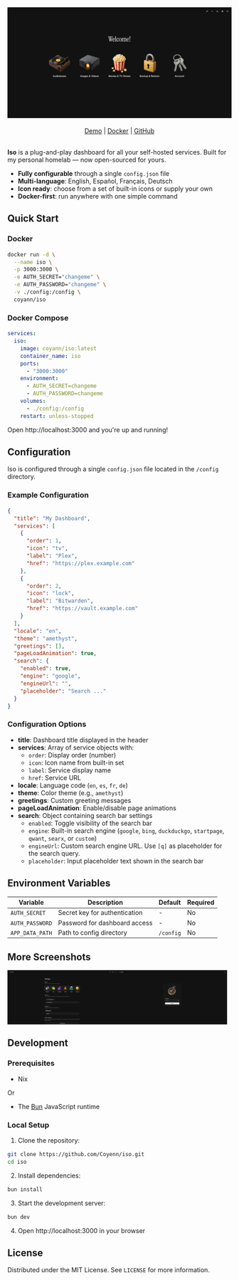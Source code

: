 <div align="center">
  <a href="https://iso.tim.cv/" target="_blank">
    <img src="./.github/assets/preview-dashboard.png" alt="Iso dashboard screenshot" width="800" />
  </a>
</div>

<br />
<div align="center">
  <a href="https://iso.tim.cv" target="_blank">Demo</a>
  |
  <a href="https://hub.docker.com/r/coyann/iso" target="_blank">Docker</a>
  |
  <a href="https://github.com/Coyenn/iso/" target="_blank">GitHub</a>
</div>
<br />

**Iso** is a plug-and-play dashboard for all your self-hosted services.
Built for my personal homelab — now open-sourced for yours.

- **Fully configurable** through a single `config.json` file
- **Multi-language**: English, Español, Français, Deutsch
- **Icon ready**: choose from a set of built-in icons or supply your own
- **Docker-first**: run anywhere with one simple command

## ‍️Quick Start

### Docker

```bash
docker run -d \
  --name iso \
  -p 3000:3000 \
  -e AUTH_SECRET="changeme" \
  -e AUTH_PASSWORD="changeme" \
  -v ./config:/config \
  coyann/iso
```

### Docker Compose

```yaml
services:
  iso:
    image: coyann/iso:latest
    container_name: iso
    ports:
      - "3000:3000"
    environment:
      - AUTH_SECRET=changeme
      - AUTH_PASSWORD=changeme
    volumes:
      - ./config:/config
    restart: unless-stopped
```

Open http://localhost:3000 and you're up and running!

## Configuration

Iso is configured through a single `config.json` file located in the `/config` directory.

### Example Configuration

```json
{
  "title": "My Dashboard",
  "services": [
    {
      "order": 1,
      "icon": "tv",
      "label": "Plex",
      "href": "https://plex.example.com"
    },
    {
      "order": 2,
      "icon": "lock",
      "label": "Bitwarden",
      "href": "https://vault.example.com"
    }
  ],
  "locale": "en",
  "theme": "amethyst",
  "greetings": [],
  "pageLoadAnimation": true,
  "search": {
    "enabled": true,
    "engine": "google",
    "engineUrl": "",
    "placeholder": "Search ..."
  }
}
```

### Configuration Options

- **title**: Dashboard title displayed in the header
- **services**: Array of service objects with:
  - `order`: Display order (number)
  - `icon`: Icon name from built-in set
  - `label`: Service display name
  - `href`: Service URL
- **locale**: Language code (`en`, `es`, `fr`, `de`)
- **theme**: Color theme (e.g., `amethyst`)
- **greetings**: Custom greeting messages
- **pageLoadAnimation**: Enable/disable page animations
- **search**: Object containing search bar settings
  - `enabled`: Toggle visibility of the search bar
  - `engine`: Built-in search engine (`google`, `bing`, `duckduckgo`, `startpage`, `qwant`, `searx`, or `custom`)
  - `engineUrl`: Custom search engine URL. Use `[q]` as placeholder for the search query.
  - `placeholder`: Input placeholder text shown in the search bar

## Environment Variables

| Variable | Description | Default | Required |
|----------|-------------|---------|----------|
| `AUTH_SECRET` | Secret key for authentication | - | No |
| `AUTH_PASSWORD` | Password for dashboard access | - | No |
| `APP_DATA_PATH` | Path to config directory | `/config` | No |

## More Screenshots

<div style="display: flex;">
  <img src="./.github/assets/preview-settings.png" alt="Iso settings screenshot" width="400" style="width: 49%;" />
  <img src="./.github/assets/preview-login.png" alt="Iso login screenshot" width="400" style="width: 49%;" />
</div>

## Development

### Prerequisites

- Nix

Or

- The [Bun](https://bun.sh/) JavaScript runtime

### Local Setup

1. Clone the repository:
```bash
git clone https://github.com/Coyenn/iso.git
cd iso
```

2. Install dependencies:
```bash
bun install
```

3. Start the development server:
```bash
bun dev
```

4. Open http://localhost:3000 in your browser

## License

Distributed under the MIT License. See `LICENSE` for more information.